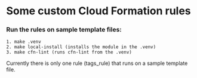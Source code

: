 # Some custom Cloud Formation rules

### Run the rules on sample template files:

    1. make .venv
    2. make local-install (installs the module in the .venv)
    3. make cfn-lint (runs cfn-lint from the .venv)

Currently there is only one rule (tags_rule) that runs on a sample template file.